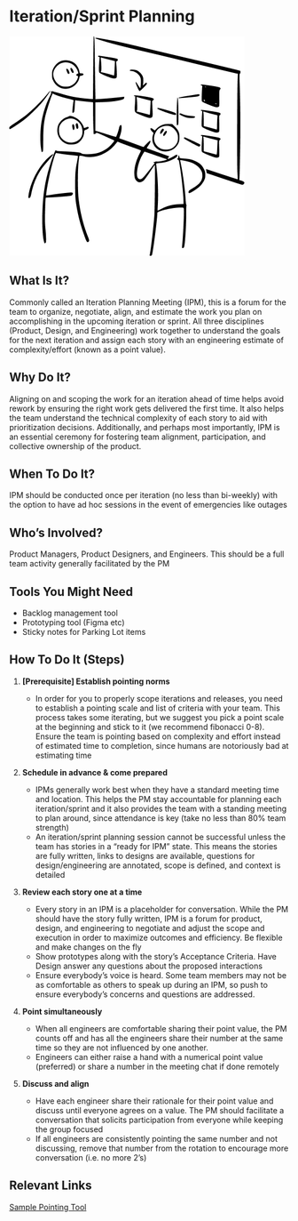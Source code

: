 # Iteration/Sprint Planning

![Iteration Planning](../../../assets/ipm.png)

## What Is It?
Commonly called an Iteration Planning Meeting (IPM), this is a forum for the team to organize, negotiate, align, and estimate the work you plan on accomplishing in the upcoming iteration or sprint. All three disciplines (Product, Design, and Engineering) work together to understand the goals for the next iteration and assign each story with an engineering estimate of complexity/effort (known as a point value). 

## Why Do It?
Aligning on and scoping the work for an iteration ahead of time helps avoid rework by ensuring the right work gets delivered the first time. It also helps the team understand the technical complexity of each story to aid with prioritization decisions. Additionally, and perhaps most importantly, IPM is an essential ceremony for fostering team alignment, participation, and collective ownership of the product.

## When To Do It? 
IPM should be conducted once per iteration (no less than bi-weekly) with the option to have ad hoc sessions in the event of emergencies like outages

## Who’s Involved? 
Product Managers, Product Designers, and Engineers. This should be a full team activity generally facilitated by the PM

## Tools You Might Need
* Backlog management tool
* Prototyping tool (Figma etc)
* Sticky notes for Parking Lot items

## How To Do It (Steps)
1. **[Prerequisite] Establish pointing norms**
    * In order for you to properly scope iterations and releases, you need to establish a pointing scale and list of criteria with your team. This process takes some iterating, but we suggest you pick a point scale at the beginning and stick to it (we recommend fibonacci 0-8). Ensure the team is pointing based on complexity and effort instead of estimated time to completion, since humans are notoriously bad at estimating time

2. **Schedule in advance & come prepared**
    * IPMs generally work best when they have a standard meeting time and location. This helps the PM stay accountable for planning each iteration/sprint and it also provides the team with a standing meeting to plan around, since attendance is key (take no less than 80% team strength)
    * An iteration/sprint planning session cannot be successful unless the team has stories in a “ready for IPM” state. This means the stories are fully written, links to designs are available, questions for design/engineering are annotated, scope is defined, and context is detailed

3. **Review each story one at a time**
    * Every story in an IPM is a placeholder for conversation. While the PM should have the story fully written, IPM is a forum for product, design, and engineering to negotiate and adjust the scope and execution in order to maximize outcomes and efficiency. Be flexible and make changes on the fly
    * Show prototypes along with the story’s Acceptance Criteria. Have Design answer any questions about the proposed interactions
    * Ensure everybody’s voice is heard. Some team members may not be as comfortable as others to speak up during an IPM, so push to ensure everybody’s concerns and questions are addressed.

4. **Point simultaneously**
    * When all engineers are comfortable sharing their point value, the PM counts off and has all the engineers share their number at the same time so they are not influenced by one another.
    * Engineers can either raise a hand with a numerical point value (preferred) or share a number in the meeting chat if done remotely

5. **Discuss and align** 
    * Have each engineer share their rationale for their point value and discuss until everyone agrees on a value. The PM should facilitate a conversation that solicits participation from everyone while keeping the group focused
    * If all engineers are consistently pointing the same number and not discussing, remove that number from the rotation to encourage more conversation (i.e. no more 2’s)

## Relevant Links
[Sample Pointing Tool](https://code-sergeant.github.io/letsdecide/)
